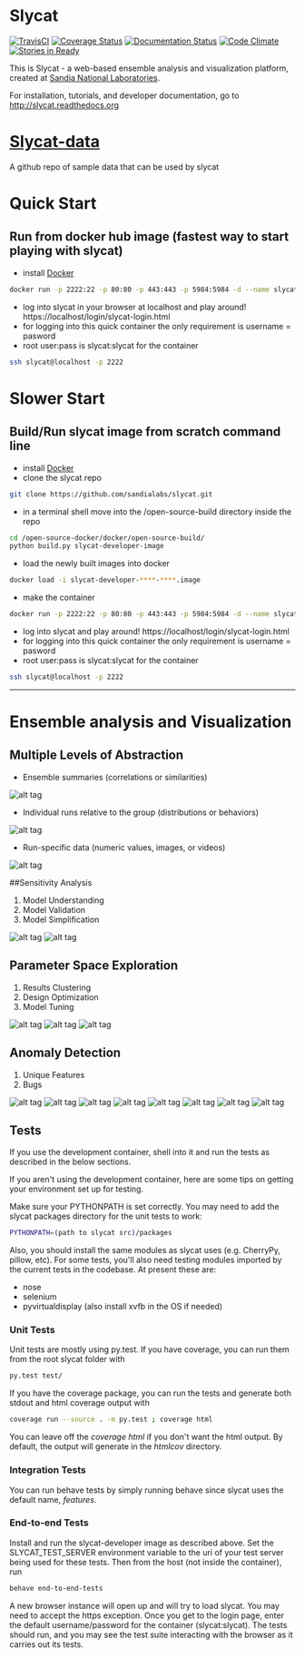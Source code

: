 # Slycat
[![TravisCI](https://travis-ci.org/sandialabs/slycat.svg?branch=master)](https://travis-ci.org/sandialabs/slycat)
[![Coverage Status](https://coveralls.io/repos/github/sandialabs/slycat/badge.svg?branch=master)](https://coveralls.io/github/sandialabs/slycat?branch=master)
[![Documentation Status](https://readthedocs.org/projects/slycat/badge/?version=latest)](http://slycat.readthedocs.io/en/latest/?badge=latest)
[![Code Climate](https://codeclimate.com/github/sandialabs/slycat/badges/gpa.svg)](https://codeclimate.com/github/sandialabs/slycat)
[![Stories in Ready](https://badge.waffle.io/sandialabs/slycat.svg?label=ready&title=Ready)](http://waffle.io/sandialabs/slycat)


This is Slycat - a web-based ensemble analysis and visualization platform, created at [Sandia National Laboratories](http://www.sandia.gov).

For installation, tutorials, and developer documentation, go to http://slycat.readthedocs.org

# [Slycat-data](https://github.com/sandialabs/slycat-data)
A github repo of sample data that can be used by slycat

# Quick Start

## Run from docker hub image (fastest way to start playing with slycat)

* install [Docker](http://www.docker.com)
```bash
docker run -p 2222:22 -p 80:80 -p 443:443 -p 5984:5984 -d --name slycat slycat/slycat-developer
```
* log into slycat in your browser at localhost and play around! https://localhost/login/slycat-login.html
* for logging into this quick container the only requirement is username = pasword
* root user:pass is slycat:slycat for the container
```bash
ssh slycat@localhost -p 2222
```

# Slower Start

## Build/Run slycat image from scratch command line
* install [Docker](http://www.docker.com) 
* clone the slycat repo 
```bash
git clone https://github.com/sandialabs/slycat.git
```
* in a terminal shell move into the /open-source-build directory inside the repo
```bash
cd /open-source-docker/docker/open-source-build/
python build.py slycat-developer-image
````
* load the newly built images into docker
```bash
docker load -i slycat-developer-****-****.image
```
* make the container
```bash
docker run -p 2222:22 -p 80:80 -p 443:443 -p 5984:5984 -d --name slycat-developer sandialabs/slycat-developer
```
* log into slycat and play around! https://localhost/login/slycat-login.html
* for logging into this quick container the only requirement is username = pasword
* root user:pass is slycat:slycat for the container
```bash
ssh slycat@localhost -p 2222
```

****

# Ensemble analysis and Visualization

## Multiple Levels of Abstraction

* Ensemble summaries (correlations or similarities)

![alt tag](https://github.com/sandialabs/slycat/blob/master/Sample-Images/ParameterSpaceExploration/LevelsOfAbstraction.png)

* Individual runs relative to the group (distributions or behaviors)

![alt tag](https://github.com/sandialabs/slycat/blob/master/Sample-Images/ParameterSpaceExploration/LevelsOfAbstraction2.png)

* Run-specific data (numeric values, images, or videos)

![alt tag](https://github.com/sandialabs/slycat/blob/master/Sample-Images/ParameterSpaceExploration/LevelsOfAbstraction3.png)

##Sensitivity Analysis
1. Model Understanding 
2. Model Validation
3. Model Simplification


![alt tag](https://github.com/sandialabs/slycat/blob/master/Sample-Images/ParameterSpaceExploration/LevelsOfAbstraction4.png)
![alt tag](https://github.com/sandialabs/slycat/blob/master/Sample-Images/ParameterSpaceExploration/LevelsOfAbstraction5.png)

## Parameter Space Exploration
1. Results Clustering
2. Design Optimization
3. Model Tuning

![alt tag](https://github.com/sandialabs/slycat/blob/master/Sample-Images/ParameterSpaceExploration/ParameterSpaceExploration1.png)
![alt tag](https://github.com/sandialabs/slycat/blob/master/Sample-Images/ParameterSpaceExploration/ParameterSpaceExploration2.png)
![alt tag](https://github.com/sandialabs/slycat/blob/master/Sample-Images/ParameterSpaceExploration/ParameterSpaceExploration3.png)


## Anomaly Detection
1. Unique Features
2. Bugs


![alt tag](https://github.com/sandialabs/slycat/blob/master/Sample-Images/Anomaly%20detection/AnomalyDetection1.png)
![alt tag](https://github.com/sandialabs/slycat/blob/master/Sample-Images/Anomaly%20detection/AnomalyDetection2.png)
![alt tag](https://github.com/sandialabs/slycat/blob/master/Sample-Images/Anomaly%20detection/AnomalyDetection3.png)
![alt tag](https://github.com/sandialabs/slycat/blob/master/Sample-Images/Anomaly%20detection/AnomalyDetection4.png)
![alt tag](https://github.com/sandialabs/slycat/blob/master/Sample-Images/Anomaly%20detection/AnomalyDetection5.png)
![alt tag](https://github.com/sandialabs/slycat/blob/master/Sample-Images/Anomaly%20detection/AnomalyDetection6.png)
![alt tag](https://github.com/sandialabs/slycat/blob/master/Sample-Images/Anomaly%20detection/AnomalyDetection7.png)
![alt tag](https://github.com/sandialabs/slycat/blob/master/Sample-Images/Anomaly%20detection/AnomalyDetection8.png)

## Tests

If you use the development container, shell into it and run the tests as
described in the below sections.

If you aren't using the development container, here are some tips on getting
your environment set up for testing.

Make sure your PYTHONPATH is set correctly. You may need to add the slycat
packages directory for the unit tests to work:

```bash
PYTHONPATH=(path to slycat src)/packages
```

Also, you should install the same modules as slycat uses (e.g. CherryPy, pillow,
etc). For some tests, you'll also need testing modules imported by the current
tests in the codebase. At present these are:
- nose
- selenium
- pyvirtualdisplay (also install xvfb in the OS if needed)


### Unit Tests
Unit tests are mostly using py.test. If you have coverage, you can run them from
the root slycat folder with

```bash
py.test test/
```

If you have the coverage package, you can run the tests and generate both stdout
and html coverage output with


```bash
coverage run --source . -m py.test ; coverage html
```

You can leave off the _coverage html_ if you don't want the html output. By
default, the output will generate in the _htmlcov_ directory.

### Integration Tests

You can run behave tests by simply running behave since slycat uses the default
name, _features_.

### End-to-end Tests

Install and run the slycat-developer image as described above. Set the
SLYCAT_TEST_SERVER environment variable to the uri of your test server being
used for these tests. Then from the host (not inside the container), run

```bash
behave end-to-end-tests
```

A new browser instance will open up and will try to load slycat. You may need to
accept the https exception. Once you get to the login page, enter the default
username/password for the container (slycat:slycat). The tests should run, and
you may see the test suite interacting with the browser as it carries out its tests.
